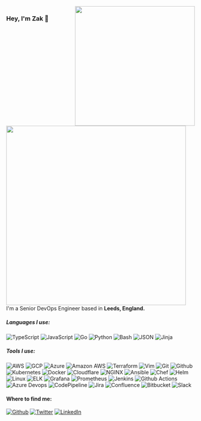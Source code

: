 
<img align="right" width="320" height="320" src="https://avatars.githubusercontent.com/u/54669265?s=400&u=309c46654324a75cbe9d04c83c39bfe5354ebe9d&v=4">

### Hey, I'm Zak :wave:
<pr><img src="https://i.imgur.com/waxVImv.png" width=480/></br></pr>
I'm a Senior DevOps Engineer based in **Leeds, England.** <img src="https://image.flaticon.com/icons/svg/323/323270.svg" width="14" />

##### Languages I use:
![TypeScript](https://img.shields.io/badge/-TypeScript-007ACC?style=flat-square&logo=typescript&logoColor=white)
![JavaScript](https://img.shields.io/badge/-JavaScript-F7DF1E?style=flat-square&logo=javascript&logoColor=black)
![Go](https://img.shields.io/badge/-Go-00ADD8?style=flat-square&logo=Go&logoColor=white)
![Python](https://img.shields.io/badge/-Python-3776AB?style=flat-square&logo=Python&logoColor=white)
![Bash](https://img.shields.io/badge/-Bash-4EAA25?style=flat-square&logo=GNU-Bash&logoColor=white)
![JSON](https://img.shields.io/badge/-JSON-000000?style=flat-square&logo=JSON&logoColor=white)
![Jinja](https://img.shields.io/badge/-Jinja-B41717?style=flat-square&logo=Jinja&logoColor=white)

##### Tools I use:
![AWS](https://img.shields.io/badge/-AWS-232F3E?style=flat-square&logo=Amazon-AWS&logoColor=white)
![GCP](https://img.shields.io/badge/-GCP-1a73e8?style=flat-square&logo=google-cloud&logoColor=white)
![Azure](https://img.shields.io/badge/-Azure-0089d6?style=flat-square&logo=Microsoft-Azure&logoColor=white)
![Amazon AWS](https://img.shields.io/badge/-AWS_CDK-232F3E?style=flat-square&logo=Amazon-AWS&logoColor=white)
![Terraform](https://img.shields.io/badge/-Terraform-623CE4?style=flat-square&logo=Terraform&logoColor=white)
![Vim](https://img.shields.io/badge/-Vim-019733?style=flat-square&logo=Vim&logoColor=white)
![Git](https://img.shields.io/badge/-Git-F05032?style=flat-square&logo=git&logoColor=white)
![Github](https://img.shields.io/badge/-GitHub-181717?style=flat-square&logo=github&logoColor=white)
![Kubernetes](https://img.shields.io/badge/-Kubernetes-326CE5?style=flat-square&logo=kubernetes&logoColor=white)
![Docker](https://img.shields.io/badge/-Docker-46A2F1?style=flat-square&logo=docker&logoColor=white)
![Cloudflare](https://img.shields.io/badge/-Cloudflare-F38020?style=flat-square&logo=cloudflare&logoColor=white)
![NGINX](https://img.shields.io/badge/-NGINX-269539?style=flat-square&logo=NGINX&logoColor=white)
![Ansible](https://img.shields.io/badge/-Ansible-EE0000?style=flat-square&logo=Ansible&logoColor=white)
![Chef](https://img.shields.io/badge/-Chef-F09820?style=flat-square&logo=Chef&logoColor=white)
![Helm](https://img.shields.io/badge/-Helm-227A9F?style=flat-square&logo=Helm&logoColor=white)
![Linux](https://img.shields.io/badge/-Linux-FCC624?style=flat-square&logo=Linux&logoColor=black)
![ELK](https://img.shields.io/badge/-ELK_Stack-005571?style=flat-square&logo=Elastic-Stack&logoColor=white)
![Grafana](https://img.shields.io/badge/-Grafana-F46800?style=flat-square&logo=Grafana&logoColor=white)
![Prometheus](https://img.shields.io/badge/-Prometheus-e6522c?style=flat-square&logo=Prometheus&logoColor=white)
![Jenkins](https://img.shields.io/badge/-Jenkins-d24939?style=flat-square&logo=Jenkins&logoColor=white)
![Github Actions](https://img.shields.io/badge/-GH_Actions-2088FF?style=flat-square&logo=github-actions&logoColor=white)
![Azure Devops](https://img.shields.io/badge/-Azure_DevOps-0078d8?style=flat-square&logo=azure-devops&logoColor=white)
![CodePipeline](https://img.shields.io/badge/-AWS_CodePipeline-232f3e?style=flat-square&logo=amazon-aws&logoColor=white)
![Jira](https://img.shields.io/badge/-Jira-0052CC?style=flat-square&logo=Jira&logoColor=white)
![Confluence](https://img.shields.io/badge/-Confluence-172B4D?style=flat-square&logo=Confluence&logoColor=white)
![Bitbucket](https://img.shields.io/badge/-Bitbucket-0052cc?style=flat-square&logo=bitbucket&logoColor=white)
![Slack](https://img.shields.io/badge/-Slack-4A154B?style=flat-square&logo=Slack&logoColor=white)



#### Where to find me:
[![Github](https://img.shields.io/badge/GitHub-%2312100E.svg?&style=for-the-badge&logo=Github&logoColor=white)](https://www.github.com/ZakHargz)
[![Twitter](https://img.shields.io/badge/twitter-%231DA1F2.svg?&style=for-the-badge&logo=twitter&logoColor=white)](https://twitter.com/ZakHargz)
[![LinkedIn](https://img.shields.io/badge/linkedin-%230077B5.svg?&style=for-the-badge&logo=linkedin&logoColor=white)](https://www.linkedin.com/in/zak-hargreaves/)
